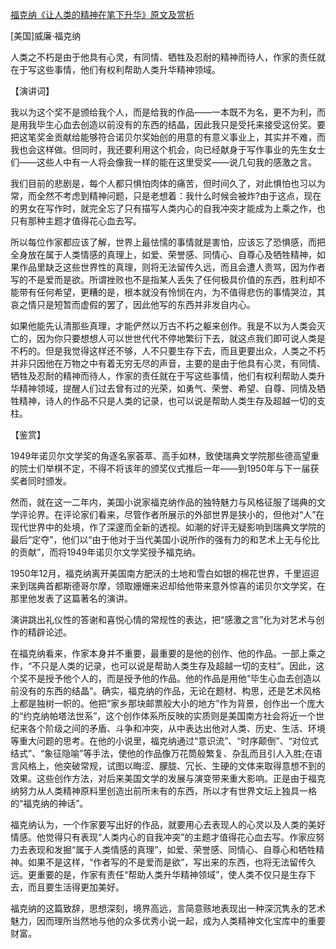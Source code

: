 [福克纳《让人类的精神在笔下升华》原文及赏析](https://www.vrrw.net/wx/14726.html)

[美国]威廉·福克纳

人类之不朽是由于他具有心灵，有同情、牺牲及忍耐的精神而待人，作家的责任就在于写这些事情，他们有权利帮助人类升华精神领域。

【演讲词】

我以为这个奖不是颁给我个人，而是给我的作品——一本既不为名，更不为利，而是用我毕生心血去创造以前没有的东西的结晶，因此我只是受托来接受这份奖。要把这笔奖金贡献给能够符合诺贝尔奖始创的用意的有意义事业上，其实并不难，而我也会这样做。但同时，我还要利用这个机会，向已经献身于写作事业的先生女士们——这些人中有一人将会像我一样的能在这里受奖——说几句我的感激之言。

我们目前的悲剧是，每个人都只惧怕肉体的痛苦，但时间久了，对此惧怕也习以为常，而全然不考虑到精神问题，只是老想着：我什么时候会被炸?由于这点，现在的男女在写作时，就完全忘了只有描写人类内心的自我冲突才能成为上乘之作，也只有那种主题才值得花心血去写。

所以每位作家都应该了解，世界上最怯懦的事情就是害怕，应该忘了恐惧感，而把全身放在属于人类情感的真理上，如爱、荣誉感、同情心、自尊心及牺牲精神，如果作品里缺乏这些世界性的真理，则将无法留传久远，而且会遭人责骂，因为作者写的不是爱而是欲。所谓挫败也不是指某人丢失了任何极具价值的东西，胜利却不能带有任何希望，更糟的是，根本就没有怜悯在内，为不值得悲伤的事情哭泣，其哀之情只是短暂而虚假的罢了，因此他写的东西并非发自内心。

如果他能先认清那些真理，才能俨然以万古不朽之躯来创作。我是不以为人类会灭亡的，因为你只要想想人可以世世代代不停地繁衍下去，就这点我们即可说人类是不朽的。但是我觉得这样还不够，人不只要生存下去，而且更要出众，人类之不朽并非只因他在万物之中有着无穷无尽的声音，主要的是由于他具有心灵，有同情、牺牲及忍耐的精神而待人，作家的责任就在于写这些事情，他们有权利帮助人类升华精神领域，提醒人们过去曾有过的光荣，如勇气、荣誉、希望、自尊、同情及牺牲精神，诗人的作品不只是人类的记录，也可以说是帮助人类生存及超越一切的支柱。



【鉴赏】

1949年诺贝尔文学奖的角逐名家荟萃、高手如林，致使瑞典文学院那些德高望重的院士们举棋不定，不得不将该年的颁奖仪式推后一年——到1950年与下一届获奖者同时颁发。

然而，就在这一二年内，美国小说家福克纳作品的独特魅力与风格征服了瑞典的文学评论界。在评论家们看来，尽管作者所展示的外部世界是狭小的，但他对“人”在现代世界中的处境，作了深邃而全新的透视。如潮的好评无疑影响到瑞典文学院的最后“定夺”，他们以“由于他对于当代美国小说所作的强有力的和艺术上无与伦比的贡献”，而将1949年诺贝尔文学奖授予福克纳。

1950年12月，福克纳离开美国南方肥沃的土地和雪白如银的棉花世界，千里迢迢来到瑞典首都斯德哥尔摩，领取姗姗来迟却给他带来意外惊喜的诺贝尔文学奖，在那里他发表了这篇著名的演讲。

演讲跳出礼仪性的答谢和喜悦心情的常规性的表达，把“感激之言”化为对艺术与创作的精辟论述。

在福克纳看来，作家本身并不重要，最重要的是他的创作、他的作品。一部上乘之作，“不只是人类的记录，也可以说是帮助人类生存及超越一切的支柱”。因此，这个奖不是授予他个人的，而是授予他的作品。他的作品是用他“毕生心血去创造以前没有的东西的结晶”。确实，福克纳的作品，无论在题材、构思，还是艺术风格上都是独树一帜的。他把“家乡那块邮票般大小的地方”作为背景，创作出一个庞大的“约克纳帕塔法世系”，这个创作体系所反映的实质则是美国南方社会将近一个世纪来各个阶级之间的矛盾、斗争和冲突，从中表达出他对人类、历史、生活、环境等重大问题的思考。在他的小说里，福克纳通过“意识流”、“时序颠倒”、“对位式结式”、“象征隐喻”等手法，使他的作品像万花筒般繁复、杂乱而且引人入胜;在语言风格上，他突破常规，试图以晦涩、朦胧、冗长、生硬的文体来取得意想不到的效果。这些创作方法，对后来美国文学的发展与演变带来重大影响。正是由于福克纳努力从人类精神原料里创造出前所未有的东西，所以才有世界文坛上独具一格的“福克纳的神话”。

福克纳认为，一个作家要写出好的作品，就要用心去表现人的心灵以及人类的美好情感。他觉得只有表现“人类内心的自我冲突”的主题才值得花心血去写。作家应努力去表现和发掘“属于人类情感的真理”，如爱、荣誉感、同情心、自尊心和牺牲精神。如果不是这样，“作者写的不是爱而是欲”，写出来的东西，也将无法留传久远。更重要的是，作家有责任“帮助人类升华精神领域”，使人类不仅只是生存下去，而且要生活得更加美好。

福克纳的这篇致辞，思想深刻，境界高远，言简意赅地表现出一种深沉隽永的艺术魅力，因而理所当然地与他的众多优秀小说一起，成为人类精神文化宝库中的重要财富。


